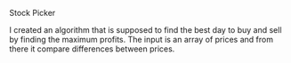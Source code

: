 Stock Picker

I created an algorithm that is supposed to find the best day to buy and sell by finding the maximum profits.
The input is an array of prices and from there it compare differences between prices.
